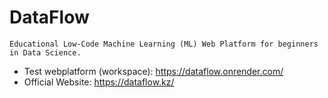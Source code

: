 # DataFlow
`Educational Low-Code Machine Learning (ML) Web Platform for beginners in Data Science.`

* Test webplatform (workspace): https://dataflow.onrender.com/
* Official Website: https://dataflow.kz/
